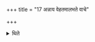 +++
title = "17 अन्नाय वेहतमालभते वाचे"

+++

<details><summary>थिते</summary>

अन्नाय वेहतमालभते । वाचे व्रेहतम् । श्रद्धायै वेहतम् । ब्रह्मण ऋषभम् १७
</details>
